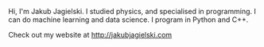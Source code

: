 Hi, I'm Jakub Jagielski.
I studied physics, and specialised in programming. I can do machine learning and data science.
I program in Python and C++.

Check out my website at http://jakubjagielski.com
